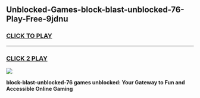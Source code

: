 
## Unblocked-Games-block-blast-unblocked-76-Play-Free-9jdnu
<h3>
<a href="https://premium76.site?title=block-blast-unblocked-76&ref=23A">CLICK TO PLAY</a></h3>
<hr>

<h3>
<a href="https://premium76.site?title=block-blast-unblocked-76&ref=23A">CLICK 2 PLAY</a>
  
</h3>

<a href="https://premium76.site?title=block-blast-unblocked-76&ref=23A"><img src="https://clearcache.store/games.png"></a>


**block-blast-unblocked-76 games unblocked: Your Gateway to Fun and Accessible Online Gaming**
